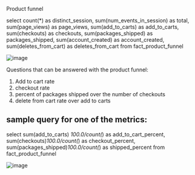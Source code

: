 Product funnel

select count(*) as distinct_session,
sum(num_events_in_session) as total,
sum(page_views) as page_views,
sum(add_to_carts) as add_to_carts,
sum(checkouts) as checkouts,
sum(packages_shipped) as packages_shipped,
sum(account_created) as account_created,
sum(deletes_from_cart) as deletes_from_cart
 from fact_product_funnel



![image](https://user-images.githubusercontent.com/2854207/145714078-07072145-730b-468c-855f-378cd787553e.png)




Questions that can  be answered with the product funnel:

1. Add to cart rate
2. checkout rate
3. percent of packages shipped over the number of checkouts
4. delete from cart rate over add to carts


sample query for one of the metrics:
----------------------------
select 
sum(add_to_carts) *100.0/count(*) as add_to_cart_percent,
sum(checkouts)*100.0/count(*) as checkout_percent,
sum(packages_shipped)*100.0/count(*) as shipped_percent
 from fact_product_funnel
 
 ![image](https://user-images.githubusercontent.com/2854207/145714199-335ae312-fbc9-4176-8fcb-b4d2f4b2ce81.png)





